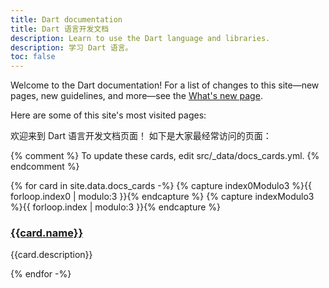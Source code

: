 ```yaml
---
title: Dart documentation
title: Dart 语言开发文档
description: Learn to use the Dart language and libraries.
description: 学习 Dart 语言。
toc: false
---
```


Welcome to the Dart documentation!
For a list of changes to this site—new pages, new guidelines, and more—see
the [What's new page][].

[What's new page]: /guides/whats-new

Here are some of this site's most visited pages:

欢迎来到 Dart 语言开发文档页面！
如下是大家最经常访问的页面：

{% comment %}
To update these cards, edit src/_data/docs_cards.yml.
{% endcomment %}

<div class="card-grid">
{% for card in site.data.docs_cards -%}
  {% capture index0Modulo3 %}{{ forloop.index0 | modulo:3 }}{% endcapture %}
  {% capture indexModulo3 %}{{ forloop.index | modulo:3 }}{% endcapture %}
  <div class="card">
    <h3><a href="{{card.url}}">{{card.name}}</a></h3>
    <p>{{card.description}}</p>
  </div>
{% endfor -%}
</div>

